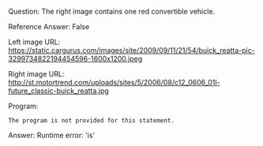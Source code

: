 Question: The right image contains one red convertible vehicle.

Reference Answer: False

Left image URL: https://static.cargurus.com/images/site/2009/09/11/21/54/buick_reatta-pic-3299734822194454596-1600x1200.jpeg

Right image URL: http://st.motortrend.com/uploads/sites/5/2006/08/c12_0606_01l-future_classic-buick_reatta.jpg

Program:

```
The program is not provided for this statement.
```
Answer: Runtime error: 'is'


